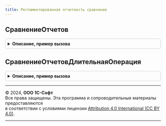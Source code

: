 ```yaml
---
title: Регламентированная отчетность сравнение
---
```



## СравнениеОтчетов
<details style="margin: 1em 0; padding: 0.5em; border: 1px solid #ccc; border-radius: 6px;">

<summary style="font-weight: bold; cursor: pointer;">Описание, пример вызова</summary>

```bsl

// Выполняет сравнение показателей переданной формы регламентированного отчета с показателями выбранного отчета,
// результат передается в форму для представления результата сравнения.
//
// Параметры:
//  ФормаОтчета        - Форма клиентского приложения - Форма регламентированного отчета.
//  ПараметрыОтчета    - Структура                    - Параметры отчета из формы, соответствующие схеме выгрузки.
//  ДанныеДляСравнения - Структура                    - Данные, необходимые для процедуры сравнения в фоновом задании.
//  ДеревоДляСравнения - Дерево значений              - Текущая схема выгрузки формы отчета в виде дерева значений.
//
// Возвращаемое значение:
//   Булево  - Истина, если сравнение показателей отчетов прошло успешно.
//
Функция СравнениеОтчетов(ФормаОтчета, ПараметрыОтчета, ДанныеДляСравнения, ДеревоДляСравнения) Экспорт
```

Пример вызова
```bsl
Результат = РегламентированнаяОтчетностьСравнение.СравнениеОтчетов(ФормаОтчета, ПараметрыОтчета, ДанныеДляСравнения, ДеревоДляСравнения) 
```
</details>

## СравнениеОтчетовДлительнаяОперация
<details style="margin: 1em 0; padding: 0.5em; border: 1px solid #ccc; border-radius: 6px;">

<summary style="font-weight: bold; cursor: pointer;">Описание, пример вызова</summary>

```bsl

// Выполняется в фоновом задании.
Процедура СравнениеОтчетовДлительнаяОперация(ПараметрыПроцедуры, АдресРезультата, АдресДополнительногоРезультата) Экспорт
```

Пример вызова
```bsl
РегламентированнаяОтчетностьСравнение.СравнениеОтчетовДлительнаяОперация(ПараметрыПроцедуры, АдресРезультата, АдресДополнительногоРезультата) 
```
</details>

---

© 2024, **ООО 1С-Софт**  
Все права защищены. Эта программа и сопроводительные материалы предоставляются  
в соответствии с условиями лицензии [Attribution 4.0 International (CC BY 4.0)](https://creativecommons.org/licenses/by/4.0/legalcode).

---
